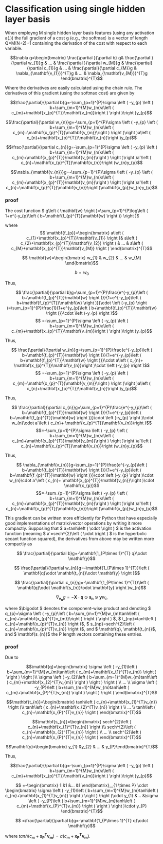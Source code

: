 # Classification using single hidden layer basis

When employng M single hidden layer basis features (using any activation a(.)) the full gradient of a cost g (e.g., the softmax) is a vector of length Q=M(N+2)+1 containing the derivation of the cost with respect to each variable.

$$\nabla g=\begin{bmatrix}
\frac{\partial }{\partial b} g& \frac{\partial }{\partial w_{1}}g & ... & \frac{\partial }{\partial w_{M}}g & \frac{\partial}{\partial c_{1}}g &  ... & \frac{\partial}{\partial c_{M}}g & \nabla_{\mathbf{v_{1}}}^{T}g & ...  & \nabla_{\mathbf{v_{M}}}^{T}g 
\end{bmatrix}^{T}$$ 

Where the derivatives are easily calculated using the chain rule. The derivatives of this gradient (using the softmax cost) are given by

$$\frac{\partial}{\partial b}g=-\sum_{p=1}^{P}\sigma \left ( -y_{p} \left ( b+\sum_{m=1}^{M}w_{m}a\left ( c_{m}+\mathbf{x_{p}^{T}}\mathbf{v_{m}}\right ) \right )\right )y_{p}$$

$$\frac{\partial}{\partial w_{n}}g=-\sum_{p=1}^{P}\sigma \left ( -y_{p} \left ( b+\sum_{m=1}^{M}w_{m}a\left ( c_{m}+\mathbf{x_{p}^{T}}\mathbf{v_{m}}\right ) \right )\right )a\left ( c_{n}+\mathbf{x_{p}^{T}}\mathbf{v_{n}}\right )y_{p}$$

$$\frac{\partial}{\partial c_{n}}g=-\sum_{p=1}^{P}\sigma \left ( -y_{p} \left ( b+\sum_{m=1}^{M}w_{m}a\left ( c_{m}+\mathbf{x_{p}^{T}}\mathbf{v_{m}}\right ) \right )\right )a'\left ( c_{n}+\mathbf{x_{p}^{T}}\mathbf{v_{n}}\right )w_{n}y_{p}$$

$$\nabla_{\mathbf{v_{n}}}g=-\sum_{p=1}^{P}\sigma \left ( -y_{p} \left ( b+\sum_{m=1}^{M}w_{m}a\left ( c_{m}+\mathbf{x_{p}^{T}}\mathbf{v_{m}}\right ) \right )\right )a'\left ( c_{n}+\mathbf{x_{p}^{T}}\mathbf{v_{n}}\right )\mathbf{x_{p}}w_{n}y_{p}$$ 

### proof 

The cost function $ g\left ( \mathbf{w} \right )=\sum_{p=1}^{P}log\left ( 1+e^{-y_{p}\left ( b+\mathbf{f_{p}^{T}}\mathbf{w} \right )} \right )$

where $$ \mathbf{f_{p}}=\begin{bmatrix}
a\left ( c_{1}+\mathbf{x_{p}^{T}}\mathbf{v_{1}} \right )& a\left ( c_{2}+\mathbf{x_{p}^{T}}\mathbf{v_{2}} \right ) & ... & a\left ( c_{M}+\mathbf{x_{p}^{T}}\mathbf{v_{M}} \right )
\end{bmatrix}^{T}$$

$$ \mathbf{w}=\begin{bmatrix}
w_{1} & w_{2} & ... & w_{M}
\end{bmatrix}$$

$$b=w_{0}$$

Thus, 

$$ \frac{\partial}{\partial b}g=\sum_{p=1}^{P}\frac{e^{-y_{p}\left ( b+\mathbf{f_{p}^{T}}\mathbf{w} \right )}}{1+e^{-y_{p}\left ( b+\mathbf{f_{p}^{T}}\mathbf{w} \right )}}\cdot \left (-y_{p}  \right )=\sum_{p=1}^{P}\frac{1}{1+e^{y_{p}\left ( b+\mathbf{f_{p}^{T}}\mathbf{w} \right )}}\cdot \left (-y_{p}  \right )$$
$$ =-\sum_{p=1}^{P}\sigma \left ( -y_{p} \left ( b+\sum_{m=1}^{M}w_{m}a\left ( c_{m}+\mathbf{x_{p}^{T}}\mathbf{v_{m}}\right ) \right )\right )y_{p}$$

Thus,

$$ \frac{\partial}{\partial w_{n}}g=\sum_{p=1}^{P}\frac{e^{-y_{p}\left ( b+\mathbf{f_{p}^{T}}\mathbf{w} \right )}}{1+e^{-y_{p}\left ( b+\mathbf{f_{p}^{T}}\mathbf{w} \right )}}\cdot a\left ( c_{n}+ \mathbf{x_{p}^{T}}\mathbf{v_{n}}\right )\cdot \left (-y_{p}  \right )$$
$$ =-\sum_{p=1}^{P}\sigma \left ( -y_{p} \left ( b+\sum_{m=1}^{M}w_{m}a\left ( c_{m}+\mathbf{x_{p}^{T}}\mathbf{v_{m}}\right ) \right )\right )a\left ( c_{n}+\mathbf{x_{p}^{T}}\mathbf{v_{n}}\right )y_{p}$$

Thus,

$$ \frac{\partial}{\partial c_{n}}g=\sum_{p=1}^{P}\frac{e^{-y_{p}\left ( b+\mathbf{f_{p}^{T}}\mathbf{w} \right )}}{1+e^{-y_{p}\left ( b+\mathbf{f_{p}^{T}}\mathbf{w} \right )}}\cdot \left (-y_{p}  \right )\cdot w_{n}\cdot a'\left ( c_{n}+ \mathbf{x_{p}^{T}}\mathbf{v_{n}}\right )$$
$$=-\sum_{p=1}^{P}\sigma \left ( -y_{p} \left ( b+\sum_{m=1}^{M}w_{m}a\left ( c_{m}+\mathbf{x_{p}^{T}}\mathbf{v_{m}}\right ) \right )\right )a'\left ( c_{n}+\mathbf{x_{p}^{T}}\mathbf{v_{n}}\right )w_{n}y_{p}$$

Thus,

$$ \nabla_{\mathbf{v_{n}}}g=\sum_{p=1}^{P}\frac{e^{-y_{p}\left ( b+\mathbf{f_{p}^{T}}\mathbf{w} \right )}}{1+e^{-y_{p}\left ( b+\mathbf{f_{p}^{T}}\mathbf{w} \right )}}\cdot \left (-y_{p}  \right )\cdot w_{n}\cdot a'\left ( c_{n}+ \mathbf{x_{p}^{T}}\mathbf{v_{n}}\right )\cdot \mathbf{x_{p}}$$
$$=-\sum_{p=1}^{P}\sigma \left ( -y_{p} \left ( b+\sum_{m=1}^{M}w_{m}a\left ( c_{m}+\mathbf{x_{p}^{T}}\mathbf{v_{m}}\right ) \right )\right )a'\left ( c_{n}+\mathbf{x_{p}^{T}}\mathbf{v_{n}}\right )\mathbf{x_{p}}w_{n}y_{p}$$


This gradient can be written more efficiently for Python that have especially good implementations of matrix/vector operations by writing it more compactly. Supposing that $ a=tanh\left ( \cdot  \right ) $ is the activation function (meaning $ a'=sech^{2}\left ( \cdot  \right ) $ is the hyperbolic secant function squared), the derivatives from above may be written more compactly as

$$ \frac{\partial}{\partial b}g=-\mathbf{1_{P\times 1}^{T} q}\odot \mathbf{y}$$

$$ \frac{\partial}{\partial w_{n}}g=-\mathbf{1_{P\times 1}^{T}}\left ( \mathbf{q}\odot \mathbf{t_{n}}\odot \mathbf{y} \right )$$

$$ \frac{\partial}{\partial c_{n}}g=-\mathbf{1_{P\times 1}^{T}}\left ( \mathbf{q}\odot \mathbf{s_{n}}\odot \mathbf{y} \right )w_{n}$$

$$ \nabla_{\mathbf{v_{n}}}g=-\mathbf{X}\cdot \mathbf{q}\odot \mathbf{s_{n}}\odot \mathbf{y}w_{n}$$ 


where $\bigodot $ denotes the component-wise product and denoting $ q_{p}=\sigma \left ( -y_{p}\left ( b+\sum_{m=1}^{M}w_{m}tanh\left ( c_{m}+\mathbf{x_{p}^{T}v_{m}}\right ) \right ) \right ) $, $ t_{np}=tanh\left ( c_{n}+\mathbf{x_{p}^{T}v_{n}} \right )$, $ s_{np}=sech^{2}\left ( c_{n}+\mathbf{x_{p}^{T}v_{n}} \right )$, and $ \mathbf{q}$,$ \mathbf{t_{n}}$, and $ \mathbf{s_{n}}$ the P length vectors containing these entries.

### proof 

Due to

$$\mathbf{q}=\begin{bmatrix}
\sigma \left ( -y_{1}\left ( b+\sum_{m=1}^{M}w_{m}tanh\left ( c_{m}+\mathbf{x_{1}^{T}v_{m}} \right ) \right ) \right )\\ 
\sigma \left ( -y_{2}\left ( b+\sum_{m=1}^{M}w_{m}tanh\left ( c_{m}+\mathbf{x_{2}^{T}v_{m}} \right ) \right ) \right )
\\ 
...
\\ 
\sigma \left ( -y_{P}\left ( b+\sum_{m=1}^{M}w_{m}tanh\left ( c_{m}+\mathbf{x_{P}^{T}v_{m}} \right ) \right ) \right )
\end{bmatrix}^{T}$$

$$\mathbf{t_{n}}=\begin{bmatrix}
tanh\left ( c_{n}+\mathbf{x_{1}^{T}v_{n}} \right )\\ tanh\left ( c_{n}+\mathbf{x_{2}^{T}v_{n}} \right )
\\ ...
\\ tanh\left ( c_{n}+\mathbf{x_{P}^{T}v_{n}} \right )
\end{bmatrix}^{T}$$

$$\mathbf{s_{n}}=\begin{bmatrix}
sech^{2}\left ( c_{n}+\mathbf{x_{1}^{T}v_{n}} \right )\\ sech^{2}\left ( c_{n}+\mathbf{x_{2}^{T}v_{n}} \right )
\\ ...
\\ sech^{2}\left ( c_{n}+\mathbf{x_{P}^{T}v_{n}} \right )
\end{bmatrix}^{T}$$ 


$$\mathbf{y}=\begin{bmatrix} y_{1} &y_{2}  & ... & y_{P}\end{bmatrix}^{T}$$

Thus,

$$\frac{\partial}{\partial b}g=-\sum_{p=1}^{P}\sigma \left ( -y_{p} \left ( b+\sum_{m=1}^{M}w_{m}a\left ( c_{m}+\mathbf{x_{p}^{T}}\mathbf{v_{m}}\right ) \right )\right )y_{p}$$ 


$$ =-\begin{bmatrix} 1 &1  &...  &1 \end{bmatrix}__{1 \times P} \cdot \begin{bmatrix}
\sigma \left ( -y_{1}\left ( b+\sum_{m=1}^{M}w_{m}tanh\left ( c_{m}+\mathbf{x_{1}^{T}v_{m}} \right ) \right ) \right )\cdot y_{1} &...  &\sigma \left ( -y_{P}\left ( b+\sum_{m=1}^{M}w_{m}tanh\left ( c_{m}+\mathbf{x_{P}^{T}v_{m}} \right ) \right ) \right )\cdot y_{P} \end{bmatrix}^{T}$$

$$ =\frac{\partial}{\partial b}g=-\mathbf{1_{P\times 1}^{T} q}\odot \mathbf{y}$$

where $tanh\left ( c_{m}+\mathbf{x_{P}^{T}v_{m}} \right )=a\left (  c_{m}+\mathbf{x_{P}^{T}v_{m}}\right )$. 
